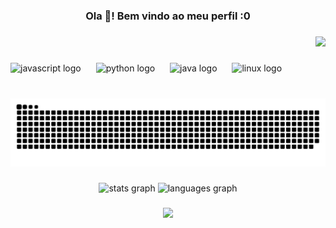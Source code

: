 <h3 align="center">Ola 👋! Bem vindo ao meu perfil :0</h3>

###

<div align="right">
  <img height="150" src="https://cdn.discordapp.com/attachments/1115853923039846483/1233612155488833576/8o71nj.gif?ex=662dba59&is=662c68d9&hm=6027965fe2d367488275828a116df01f02db609078b9467575e7c7e2adaf0a96&"  />
</div>

###

<div align="left">
  <img src="https://cdn.jsdelivr.net/gh/devicons/devicon/icons/javascript/javascript-original.svg" height="38" alt="javascript logo"  />
  <img width="16" />
  <img src="https://cdn.jsdelivr.net/gh/devicons/devicon/icons/python/python-original.svg" height="38" alt="python logo"  />
  <img width="16" />
  <img src="https://cdn.jsdelivr.net/gh/devicons/devicon/icons/java/java-original.svg" height="38" alt="java logo"  />
  <img width="16" />
  <img src="https://cdn.jsdelivr.net/gh/devicons/devicon/icons/linux/linux-original.svg" height="38" alt="linux logo"  />
</div>

###

<br clear="both">

<img src="https://raw.githubusercontent.com/JLimaCoder/JLimaCoder/output/snake.svg" alt="Snake animation" />

###

<div align="center">
  <img src="https://github-readme-stats.vercel.app/api?username=JLimaCoder&hide_title=false&hide_rank=false&show_icons=true&include_all_commits=true&count_private=true&disable_animations=false&theme=dracula&locale=en&hide_border=false" height="150" alt="stats graph"  />
  <img src="https://github-readme-stats.vercel.app/api/top-langs?username=JLimaCoder&locale=en&hide_title=false&layout=compact&card_width=320&langs_count=5&theme=dracula&hide_border=false" height="150" alt="languages graph"  />
</div>

###

<div align="center">
  <img src="https://profile-counter.glitch.me/JLimaCoder/count.svg?"  />
</div>

###
